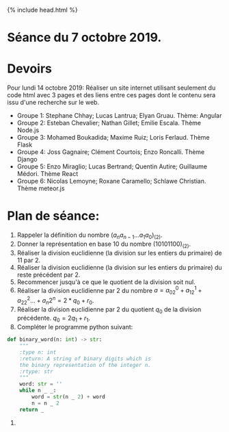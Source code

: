 {% include head.html %}

# Séance du 7 octobre 2019.

# Devoirs

Pour lundi 14 octobre 2019: Réaliser un site internet utilisant seulement du code html avec 3 pages et des liens entre ces pages dont le contenu sera issu d'une recherche sur le web.

* Groupe 1: Stephane Chhay; Lucas Lantrua; Elyan Gruau. Thème: Angular
* Groupe 2: Esteban Chevalier; Nathan Gillet; Emilie Escala. Thème Node.js
* Groupe 3: Mohamed Boukadida; Maxime Ruiz; Loris Ferlaud. Thème Flask
* Groupe 4: Joss Gagnaire; Clément Courtois; Enzo Roncalli. Thème Django
* Groupe 5: Enzo Miraglio; Lucas Bertrand; Quentin Autire; Guillaume Médori. Thème React
* Groupe 6: Nicolas Lemoyne; Roxane Caramello; Schlawe Christian. Thème meteor.js

# Plan de séance:

1. Rappeler la définition du nombre $(a_na_{n-1}...a_1a_0)_{(2)}$.
1. Donner la représentation en base 10 du nombre $(10101100)_{(2)}$.
1. Réaliser la division euclidienne (la division sur les entiers du primaire) de 11 par 2.
1. Réaliser la division euclidienne (la division sur les entiers du primaire) du reste précédent par 2.
1. Recommencer jusqu'à ce que le quotient de la division soit nul.
1. Réaliser la division euclidienne par 2 du nombre $a=a_02^0+a_12^1+a_22^2...+a_n2^n=2*q_0+r_0$.
1. Réaliser la division euclidienne par 2 du quotient $q_0$ de la division précédente. $q_0=2q_1+r_1$.
1. Compléter le programme python suivant:

```python
def binary_word(n: int) -> str:
    """
    :type n: int
    :return: A string of binary digits which is 
    the binary representation of the integer n.
    :rtype: str    
    """
    word: str = ''
    while n _ _:
        word = str(n _ 2) + word
        n = n _ 2
    return _
```

1. 
